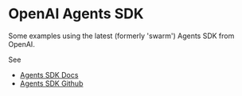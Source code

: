 # OpenAI Agents SDK

Some examples using the latest (formerly 'swarm') Agents SDK from OpenAI.

See 
* [Agents SDK Docs](https://openai.github.io/openai-agents-python/)
* [Agents SDK Github](https://github.com/openai/openai-agents-python)



